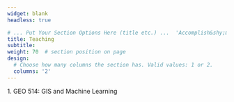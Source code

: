 ```yaml
---
widget: blank
headless: true

# ... Put Your Section Options Here (title etc.) ...  'Accomplish&shy;ments'
title: Teaching
subtitle:
weight: 70  # section position on page
design:
  # Choose how many columns the section has. Valid values: 1 or 2.
  columns: '2'
---
```

  
1\. GEO 514: GIS and Machine Learning


